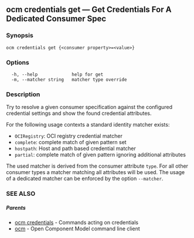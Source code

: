 ## ocm credentials get &mdash; Get Credentials For A Dedicated Consumer Spec

### Synopsis

```
ocm credentials get {<consumer property>=<value>}
```

### Options

```
  -h, --help             help for get
  -m, --matcher string   matcher type override
```

### Description


Try to resolve a given consumer specification against the configured credential
settings and show the found credential attributes.

For the following usage contexts a standard identity matcher exists:
  - <code>OCIRegistry</code>: OCI registry credential matcher
  - <code>complete</code>: complete match of given pattern set
  - <code>hostpath</code>: Host and path based credential matcher
  - <code>partial</code>: complete match of given pattern ignoring additional attributes

The used matcher is derived from the consumer attribute <code>type</code>.
For all other consumer types a matcher matching all attributes will be used.
The usage of a dedicated matcher can be enforced by the option <code>--matcher</code>.


### SEE ALSO

##### Parents

* [ocm credentials](ocm_credentials.md)	 - Commands acting on credentials
* [ocm](ocm.md)	 - Open Component Model command line client

